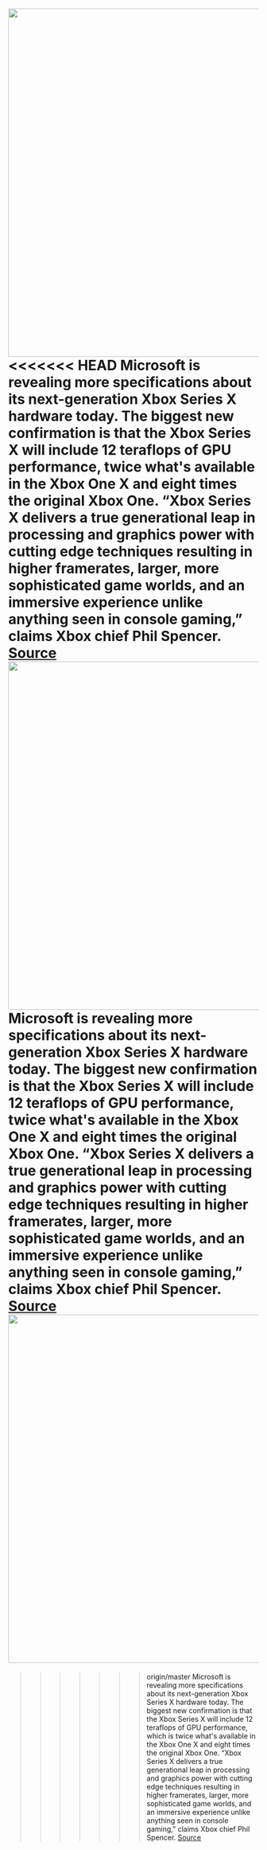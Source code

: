 <img src='https://cdn.vox-cdn.com/thumbor/-G6LmF4EmEAmDbOPDA0sM0K78fY=/0x0:1200x675/1200x800/filters:focal(504x242:696x434)/cdn.vox-cdn.com/uploads/chorus_image/image/66362560/Xbox_ShortBullets_JPG.0.jpg' width='700px' /><br/>
<<<<<<< HEAD
Microsoft is revealing more specifications about its next-generation Xbox Series X hardware today. The biggest new confirmation is that the Xbox Series X will include 12 teraflops of GPU performance, twice what's available in the Xbox One X and eight times the original Xbox One. “Xbox Series X delivers a true generational leap in processing and graphics power with cutting edge techniques resulting in higher framerates, larger, more sophisticated game worlds, and an immersive experience unlike anything seen in console gaming,” claims Xbox chief Phil Spencer.
<a href='https://www.theverge.com/2020/2/24/21150578/microsoft-xbox-series-x-specs-performance-12-teraflops-gpu-details-features'> Source <a/><img src='https://cdn.vox-cdn.com/thumbor/-G6LmF4EmEAmDbOPDA0sM0K78fY=/0x0:1200x675/1200x800/filters:focal(504x242:696x434)/cdn.vox-cdn.com/uploads/chorus_image/image/66362560/Xbox_ShortBullets_JPG.0.jpg' width='700px' /><br/>
Microsoft is revealing more specifications about its next-generation Xbox Series X hardware today. The biggest new confirmation is that the Xbox Series X will include 12 teraflops of GPU performance, twice what's available in the Xbox One X and eight times the original Xbox One. “Xbox Series X delivers a true generational leap in processing and graphics power with cutting edge techniques resulting in higher framerates, larger, more sophisticated game worlds, and an immersive experience unlike anything seen in console gaming,” claims Xbox chief Phil Spencer.
<a href='https://www.theverge.com/2020/2/24/21150578/microsoft-xbox-series-x-specs-performance-12-teraflops-gpu-details-features'> Source <a/><img src='https://cdn.vox-cdn.com/thumbor/-G6LmF4EmEAmDbOPDA0sM0K78fY=/0x0:1200x675/1200x800/filters:focal(504x242:696x434)/cdn.vox-cdn.com/uploads/chorus_image/image/66362560/Xbox_ShortBullets_JPG.0.jpg' width='700px' /><br/>
=======
>>>>>>> origin/master
Microsoft is revealing more specifications about its next-generation Xbox Series X hardware today. The biggest new confirmation is that the Xbox Series X will include 12 teraflops of GPU performance, which is twice what's available in the Xbox One X and eight times the original Xbox One. “Xbox Series X delivers a true generational leap in processing and graphics power with cutting edge techniques resulting in higher framerates, larger, more sophisticated game worlds, and an immersive experience unlike anything seen in console gaming,” claims Xbox chief Phil Spencer.
<a href='https://www.theverge.com/2020/2/24/21150578/microsoft-xbox-series-x-specs-performance-12-teraflops-gpu-details-features'> Source <a/>